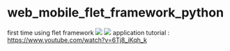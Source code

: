 # web_mobile_flet_framework_python
first time using flet framework
![](https://firebasestorage.googleapis.com/v0/b/pager-3c967.appspot.com/o/Screenshot%202023-03-06%20221343.png?alt=media&token=0bec2f9b-6747-4c2c-87c8-a18818a4e3b9)
![](https://firebasestorage.googleapis.com/v0/b/pager-3c967.appspot.com/o/Screenshot%202023-03-06%20221430.png?alt=media&token=05f5436f-cf46-428d-876e-b4f7b22b9139)
application  tutorial : https://www.youtube.com/watch?v=6Tj8_iKqh_k
